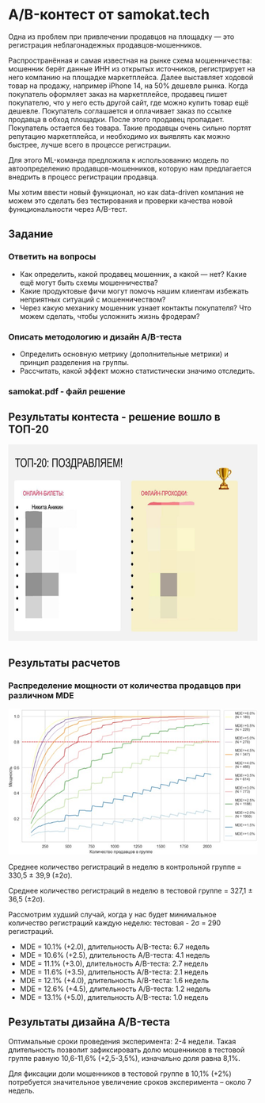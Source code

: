 <h1>A/B-контест от samokat.tech</h1>

<p>Одна из проблем при привлечении продавцов на площадку — это регистрация неблагонадежных продавцов-мошенников.</p>
<p>Распространённая и самая известная на рынке схема мошенничества:
  мошенник берёт данные ИНН из открытых источников, регистрирует на него компанию на площадке маркетплейса.
  Далее выставляет ходовой товар на продажу, например iPhone 14, на 50% дешевле рынка.
  Когда покупатель оформляет заказ на маркетплейсе, продавец пишет покупателю, что у него есть другой сайт,
  где можно купить товар ещё дешевле. Покупатель соглашается и оплачивает заказ по ссылке продавца в обход площадки.
  После этого продавец пропадает. Покупатель остается без товара.
  Такие продавцы очень сильно портят репутацию маркетплейса, и необходимо их выявлять как можно быстрее,
  лучше всего в процессе регистрации.</p>
<p>Для этого ML-команда предложила к использованию модель по автоопределению продавцов-мошенников,
  которую нам предлагается внедрить в процесс регистрации продавца.</p>
<p>Мы хотим ввести новый функционал,
  но как data-driven компания не можем это сделать без тестирования и
  проверки качества новой функциональности через A/B-тест.</p>

<h2>Задание</h2>
<h3>Ответить на вопросы</h3>
<ul>
  <li>Как определить, какой продавец мошенник, а какой — нет? Какие ещё могут быть схемы мошенничества?</li>
  <li>Какие продуктовые фичи могут помочь нашим клиентам избежать неприятных ситуаций с мошенничеством?</li>
  <li>Через какую механику мошенник узнает контакты покупателя? Что можем сделать, чтобы усложнить жизнь фродерам?</li>
</ul>
<h3>Описать методологию и дизайн A/B-теста</h3>
<ul>
  <li>Определить основную метрику (дополнительные метрики) и принцип разделения на группы.</li>
  <li>Рассчитать, какой эффект можно статистически значимо отследить.</li>
</ul>

<h3>samokat.pdf - файл решение</h3>

<h2>Результаты контеста - решение вошло в ТОП-20</h2>
<img src='results.jpg' width="674" height="396">

<h2>Результаты расчетов</h2>
<h3>Распределение мощности от количества продавцов при различном MDE</h3>
<img src='power_mde_size.jpg'>
<p>Среднее количество регистраций в неделю в контрольной группе = 330,5 ± 39,9 (±2σ).</p>
<p>Среднее количество регистраций в неделю в тестовой группе = 327,1 ± 36,5 (±2σ).</p>
<p>Рассмотрим худший случай, когда у нас будет минимальное количество регистраций каждую неделю: тестовая - 2σ = 290 регистраций.</p>
<ul>
  <li>MDE = 10.1% (+2.0), длительность A/B-теста: 6.7 недель</li>
  <li>MDE = 10.6% (+2.5), длительность A/B-теста: 4.1 недель</li>
  <li>MDE = 11.1% (+3.0), длительность A/B-теста: 2.7 недель</li>
  <li>MDE = 11.6% (+3.5), длительность A/B-теста: 2.1 недель</li>
  <li>MDE = 12.1% (+4.0), длительность A/B-теста: 1.6 недель</li>
  <li>MDE = 12.6% (+4.5), длительность A/B-теста: 1.2 недель</li>
  <li>MDE = 13.1% (+5.0), длительность A/B-теста: 1.0 недель</li>
</ul>

<h2>Результаты дизайна A/B-теста</h2>
<p>Оптимальные сроки проведения эксперимента: 2-4 недели. Такая длительность позволит зафиксировать долю мошенников в тестовой группе равную 10,6-11,6% (+2,5-3,5%), изначально доля равна 8,1%.</p>
<p>Для фиксации доли мошенников в тестовой группе в 10,1% (+2%) потребуется значительное увеличение сроков эксперимента – около 7 недель.</p>
